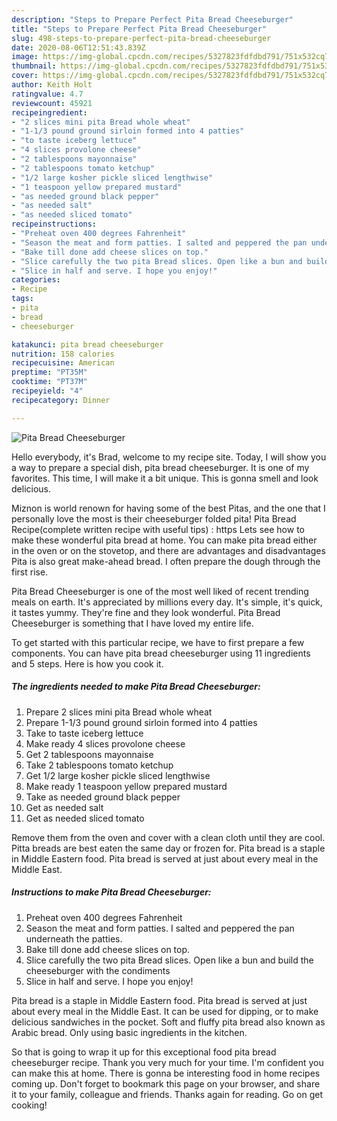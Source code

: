 ```yaml
---
description: "Steps to Prepare Perfect Pita Bread Cheeseburger"
title: "Steps to Prepare Perfect Pita Bread Cheeseburger"
slug: 498-steps-to-prepare-perfect-pita-bread-cheeseburger
date: 2020-08-06T12:51:43.839Z
image: https://img-global.cpcdn.com/recipes/5327823fdfdbd791/751x532cq70/pita-bread-cheeseburger-recipe-main-photo.jpg
thumbnail: https://img-global.cpcdn.com/recipes/5327823fdfdbd791/751x532cq70/pita-bread-cheeseburger-recipe-main-photo.jpg
cover: https://img-global.cpcdn.com/recipes/5327823fdfdbd791/751x532cq70/pita-bread-cheeseburger-recipe-main-photo.jpg
author: Keith Holt
ratingvalue: 4.7
reviewcount: 45921
recipeingredient:
- "2 slices mini pita Bread whole wheat"
- "1-1/3 pound ground sirloin formed into 4 patties"
- "to taste iceberg lettuce"
- "4 slices provolone cheese"
- "2 tablespoons mayonnaise"
- "2 tablespoons tomato ketchup"
- "1/2 large kosher pickle sliced lengthwise"
- "1 teaspoon yellow prepared mustard"
- "as needed ground black pepper"
- "as needed salt"
- "as needed sliced tomato"
recipeinstructions:
- "Preheat oven 400 degrees Fahrenheit"
- "Season the meat and form patties. I salted and peppered the pan underneath the patties."
- "Bake till done add cheese slices on top."
- "Slice carefully the two pita Bread slices. Open like a bun and build the cheeseburger with the condiments"
- "Slice in half and serve. I hope you enjoy!"
categories:
- Recipe
tags:
- pita
- bread
- cheeseburger

katakunci: pita bread cheeseburger 
nutrition: 158 calories
recipecuisine: American
preptime: "PT35M"
cooktime: "PT37M"
recipeyield: "4"
recipecategory: Dinner

---
```



![Pita Bread Cheeseburger](https://img-global.cpcdn.com/recipes/5327823fdfdbd791/751x532cq70/pita-bread-cheeseburger-recipe-main-photo.jpg)

Hello everybody, it's Brad, welcome to my recipe site. Today, I will show you a way to prepare a special dish, pita bread cheeseburger. It is one of my favorites. This time, I will make it a bit unique. This is gonna smell and look delicious.

Miznon is world renown for having some of the best Pitas, and the one that I personally love the most is their cheeseburger folded pita! Pita Bread Recipe(complete written recipe with useful tips) : https Lets see how to make these wonderful pita bread at home. You can make pita bread either in the oven or on the stovetop, and there are advantages and disadvantages Pita is also great make-ahead bread. I often prepare the dough through the first rise.

Pita Bread Cheeseburger is one of the most well liked of recent trending meals on earth. It's appreciated by millions every day. It's simple, it's quick, it tastes yummy. They're fine and they look wonderful. Pita Bread Cheeseburger is something that I have loved my entire life.


To get started with this particular recipe, we have to first prepare a few components. You can have pita bread cheeseburger using 11 ingredients and 5 steps. Here is how you cook it.

<!--inarticleads1-->

##### The ingredients needed to make Pita Bread Cheeseburger:

1. Prepare 2 slices mini pita Bread whole wheat
1. Prepare 1-1/3 pound ground sirloin formed into 4 patties
1. Take to taste iceberg lettuce
1. Make ready 4 slices provolone cheese
1. Get 2 tablespoons mayonnaise
1. Take 2 tablespoons tomato ketchup
1. Get 1/2 large kosher pickle sliced lengthwise
1. Make ready 1 teaspoon yellow prepared mustard
1. Take as needed ground black pepper
1. Get as needed salt
1. Get as needed sliced tomato


Remove them from the oven and cover with a clean cloth until they are cool. Pitta breads are best eaten the same day or frozen for. Pita bread is a staple in Middle Eastern food. Pita bread is served at just about every meal in the Middle East. 

<!--inarticleads2-->

##### Instructions to make Pita Bread Cheeseburger:

1. Preheat oven 400 degrees Fahrenheit
1. Season the meat and form patties. I salted and peppered the pan underneath the patties.
1. Bake till done add cheese slices on top.
1. Slice carefully the two pita Bread slices. Open like a bun and build the cheeseburger with the condiments
1. Slice in half and serve. I hope you enjoy!


Pita bread is a staple in Middle Eastern food. Pita bread is served at just about every meal in the Middle East. It can be used for dipping, or to make delicious sandwiches in the pocket. Soft and fluffy pita bread also known as Arabic bread. Only using basic ingredients in the kitchen. 

So that is going to wrap it up for this exceptional food pita bread cheeseburger recipe. Thank you very much for your time. I'm confident you can make this at home. There is gonna be interesting food in home recipes coming up. Don't forget to bookmark this page on your browser, and share it to your family, colleague and friends. Thanks again for reading. Go on get cooking!
